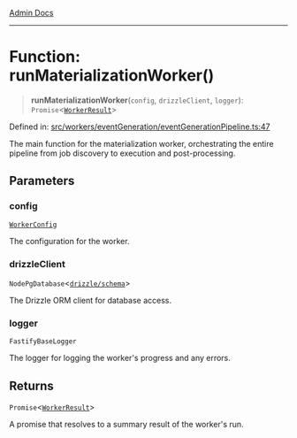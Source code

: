 [Admin Docs](/)

***

# Function: runMaterializationWorker()

> **runMaterializationWorker**(`config`, `drizzleClient`, `logger`): `Promise`\<[`WorkerResult`](../interfaces/WorkerResult.md)\>

Defined in: [src/workers/eventGeneration/eventGenerationPipeline.ts:47](https://github.com/Sourya07/talawa-api/blob/61a1911602b2f0aac7635e08ae2918f4f768e8ff/src/workers/eventGeneration/eventGenerationPipeline.ts#L47)

The main function for the materialization worker, orchestrating the entire pipeline
from job discovery to execution and post-processing.

## Parameters

### config

[`WorkerConfig`](../interfaces/WorkerConfig.md)

The configuration for the worker.

### drizzleClient

`NodePgDatabase`\<[`drizzle/schema`](../../../../drizzle/schema/README.md)\>

The Drizzle ORM client for database access.

### logger

`FastifyBaseLogger`

The logger for logging the worker's progress and any errors.

## Returns

`Promise`\<[`WorkerResult`](../interfaces/WorkerResult.md)\>

A promise that resolves to a summary result of the worker's run.

